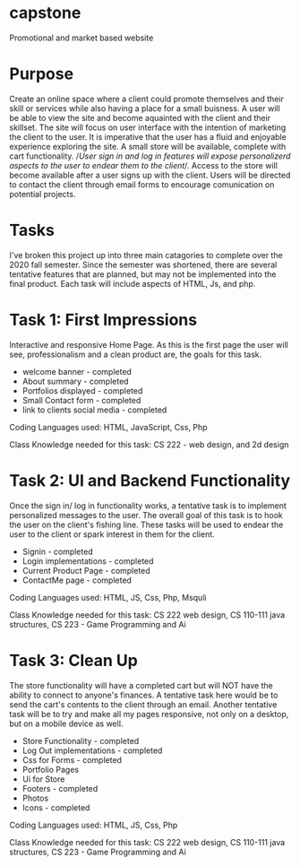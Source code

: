 # capstone
Promotional and market based website

# Purpose
  Create an online space where a client could promote themselves and their skill or services while also having a place for a small buisness. A user will be able to view the site and become aquainted with the client and their skillset. The site will focus on user interface with the intention of marketing the client to the user. It is imperative that the user has a fluid and enjoyable experience exploring the site. A small store will be available, complete with cart functionality. /*User sign in and log in features will expose personalizerd aspects to the user to endear them to the client*/. Access to the store will become available after a user signs up with the client. Users will be directed to contact the client through email forms to encourage comunication on potential projects.
  
# Tasks
  I've broken this project up into three main catagories to complete over the 2020 fall semester. Since the semester was shortened, there are several tentative features that are planned, but may not be implemented into the final product. Each task will include aspects of HTML, Js, and php.
  
# Task 1: First Impressions
  Interactive and responsive Home Page. As this is the first page the user will see, professionalism and a clean product are, the goals for this task.
  * welcome banner - completed
  * About summary - completed
  * Portfolios displayed - completed
  * Small Contact form - completed
  * link to clients social media - completed
  
  Coding Languages used: HTML, JavaScript, Css, Php
  
  Class Knowledge needed for this task: CS 222 - web design, and 2d design
  
  # Task 2: UI and Backend Functionality
  Once the sign in/ log in functionality works, a tentative task is to implement personalized messages to the user. The overall goal of this task is to hook the user on the client's fishing line. These tasks will be used to endear the user to the client or spark interest in them for the client.
  * Signin - completed
  * Login implementations - completed
  * Current Product Page - completed
  * ContactMe page - completed
 
 Coding Languages used: HTML, JS, Css, Php, Msquli
 
 Class Knowledge needed for this task: CS 222 web design, CS 110-111 java structures, CS 223 - Game Programming and Ai
  
  # Task 3: Clean Up
  The store functionality will have a completed cart but will NOT have the ability to connect to anyone's finances. A tentative task here would be to send the cart's contents to the client through an email. Another tentative task will be to try and make all my pages responsive, not only on a desktop, but on a mobile device as well.
  * Store Functionality - completed
  * Log Out implementations - completed
  * Css for Forms - completed 
  * Portfolio Pages
  * Ui for Store
  * Footers - completed
  * Photos
  * Icons - completed
  
  Coding Languages used: HTML, JS, Css, Php
 
 Class Knowledge needed for this task: CS 222 web design, CS 110-111 java structures, CS 223 - Game Programming and Ai
